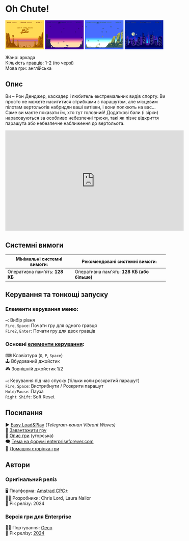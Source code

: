 # Oh Chute!

<img src="screenshots/scrn_ohchute_01.png" width="24%"> 
<img src="screenshots/scrn_ohchute_02.png" width="24%"> 
<img src="screenshots/scrn_ohchute_03.png" width="24%"> 
<img src="screenshots/scrn_ohchute_04.png" width="24%">

Жанр: аркада  
Кількість гравців: 1-2 (по черзі)  
Мова гри: англійська  


## Опис

Ви – Рон Денджер, каскадер і любитель екстремальних видів спорту. Ви просто не можете насититися стрибками з парашутом, але місцевим пілотам вертольотів набридли ваші витівки, і вони полюють на вас... Саме ви маєте показати їм, хто тут головний! Додаткові бали (і зірки) нараховуються за особливо небезпечні трюки, такі як пізнє відкриття парашута або небезпечне наближення до вертольота.

<iframe width="560" height="315" src="https://www.youtube.com/embed/y9KALur0TNE" title="YouTube video player" frameborder="0" allowfullscreen></iframe>

## Системні вимоги

|Мінімальні системні вимоги:|Рекомендовані системні вимоги:|
|---------------------------|------------------------------|
|Оперативна пам'ять: **128 КБ**|Оперативна пам'ять: **128 КБ (або більше)**|  

## Керування та тонкощі запуску
### Елементи керування меню:

`↔️`: Вибір рівня  
`Fire`, `Space`: Почати гру для одного гравця  
`Fire2`, `Enter`: Почати гру для двох гравців  

### Основні [елементи керування](../controllers.md):
⌨ Клавіатура (`O`, `P`, `Space`)  
🕹 Вбудований джойстик  
🎮 Зовнішній джойстик 1/2  

`↔️`: Керування під час спуску (тільки коли розкритий парашут)  
`Fire`, `Space`: Вистрибнути / Розкрити парашут  
`Hold/Pause`: Пауза  
`Right Shift`: Soft Reset  

## Посилання

▶ [Easy Load&Play](https://t.me/EP128k_Load_n_Play/678) *(Telegram-канал Vibrant Waves)*  
💾 [Завантажити гру](http://www.ep128.hu/Ep_Games/Prg/Oh_Chute.rar)  
📃 [Опис гри](http://www.ep128.hu/Ep_Games/Leiras/OhChute.htm) (угорська)  
🗨 [Тема на форумі enterpriseforever.com](https://enterpriseforever.com/cpc-rl/oh-chute!/)  
🏡 [Домашня сторінка гри](https://cwiiis.itch.io/oh-chute)

## Автори
### Оригінальний реліз
🖥 Платформа: [Amstrad CPC+](https://www.cpc-power.com//index.php?page=detail&num=19279)  
👨‍💻 Розробники: Chris Lord, Laura Nailor  
📅 Рік релізу: 2024  

### Версія гри для Enterprise
👨‍💻 Портування: [Geco](../../community/geco.md)  
📅 Рік релізу: [2024](../release_years/2024.md)